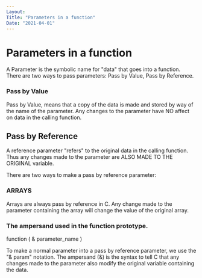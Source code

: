 ```yaml
---
Layout:
Title: "Parameters in a function"
Date: "2021-04-01"
---
```


# Parameters in a function

A Parameter is the symbolic name for "data" that goes into a function. There are two ways to pass parameters: Pass by Value, Pass by Reference.

### Pass by Value

Pass by Value, means that a copy of the data is made and stored by way of the name of the parameter. Any changes to the parameter have NO affect on data in the calling function.

## Pass by Reference

A reference parameter "refers" to the original data in the calling function. Thus any changes made to the parameter are ALSO MADE TO THE ORIGINAL variable.

There are two ways to make a pass by reference parameter:

### ARRAYS

Arrays are always pass by reference in C. Any change made to the parameter containing the array will change the value of the original array.

### The ampersand used in the function prototype.

function ( & parameter_name )

To make a normal parameter into a pass by reference parameter, we use the "& param" notation. The ampersand (&) is the syntax to tell C that any changes made to the parameter also modify the original variable containing the data.